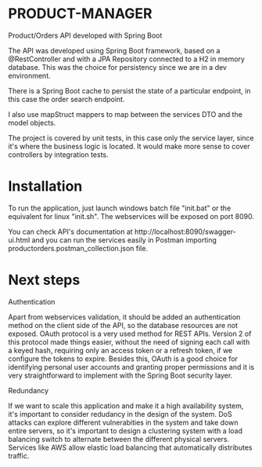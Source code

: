 # PRODUCT-MANAGER
Product/Orders API developed with Spring Boot

The API was developed using Spring Boot framework, based on a @RestController and with a JPA Repository connected to a H2 in memory database. This was the choice for persistency since we are in a dev environment.

There is a Spring Boot cache to persist the state of a particular endpoint, in this case the order search endpoint.

I also use mapStruct mappers to map between the services DTO and the model objects.

The project is covered by unit tests, in this case only the service layer, since it's where the business logic is located. It would make more sense to cover controllers by integration tests.

# Installation

To run the application, just launch windows batch file "init.bat" or the equivalent for linux "init.sh". The webservices will be exposed on port 8090.

You can check API's documentation at http://localhost:8090/swagger-ui.html and you can run the services easily in Postman importing productorders.postman_collection.json file.

# Next steps

Authentication

Apart from webservices validation, it should be added an authentication method on the client side of the API, so the database resources are not exposed. OAuth protocol is a very used method for REST APIs. Version 2 of this protocol made things easier, without the need of signing each call with a keyed hash, requiring only an access token or a refresh token, if we configure the tokens to expire. Besides this, OAuth is a good choice for identifying personal user accounts and granting proper permissions and it is very straightforward to implement with the Spring Boot security layer.

 Redundancy
 
If we want to scale this application and make it a high availability system, it's important to consider redudancy in the design of the system. DoS attacks can explore different vulnerabities in the system and take down entire servers, so it's important to design a clustering system with a load balancing switch to alternate between the different physical servers. Services like AWS allow elastic load balancing that automatically distributes traffic.






